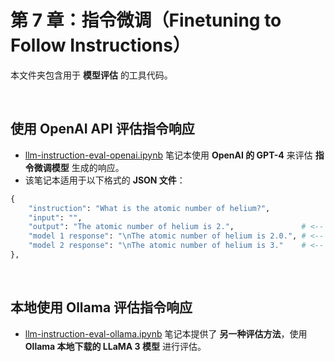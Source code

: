 # 第 7 章：指令微调（Finetuning to Follow Instructions）

本文件夹包含用于 **模型评估** 的工具代码。

&nbsp;

## 使用 OpenAI API 评估指令响应

- [llm-instruction-eval-openai.ipynb](llm-instruction-eval-openai.ipynb) 笔记本使用 **OpenAI 的 GPT-4** 来评估 **指令微调模型** 生成的响应。  
- 该笔记本适用于以下格式的 **JSON 文件**：

```python
{
    "instruction": "What is the atomic number of helium?",
    "input": "",
    "output": "The atomic number of helium is 2.",               # <-- The target given in the test set
    "model 1 response": "\nThe atomic number of helium is 2.0.", # <-- Response by an LLM
    "model 2 response": "\nThe atomic number of helium is 3."    # <-- Response by a 2nd LLM
},
```

&nbsp;

## 本地使用 Ollama 评估指令响应

- [llm-instruction-eval-ollama.ipynb](llm-instruction-eval-ollama.ipynb) 笔记本提供了 **另一种评估方法**，使用 **Ollama 本地下载的 LLaMA 3 模型** 进行评估。  
